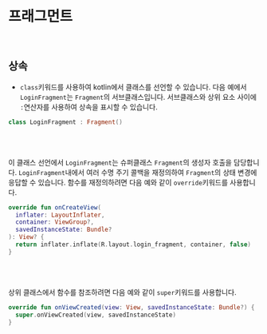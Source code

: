 # 프래그먼트

<br>

## 상속
- `class`키워드를 사용하여 kotlin에서 클래스를 선언할 수 있습니다. 다음 예에서 `LoginFragment`는 `Fragment`의 서브클래스입니다. 서브클래스와 상위 요소 사이에 `:`연산자를 사용하여 상속을 표시할 수 있습니다.
```kotlin
class LoginFragment : Fragment()
```

<br><br>

이 클래스 선언에서 `LoginFragment`는 슈퍼클래스 `Fragment`의 생성자 호출을 담당합니다. `LoginFragment`내에서 여러 수명 주기 콜백을 재정의하여 `Fragment`의 상태 변경에 응답할 수 있습니다.
함수를 재정의하려면 다음 예와 같이 `override`키워드를 사용합니다.
```kotlin
override fun onCreateView(
  inflater: LayoutInflater,
  container: ViewGroup?,
  savedInstanceState: Bundle?
): View? {
  return inflater.inflate(R.layout.login_fragment, container, false)
}
```

<br><br>

상위 클래스에서 함수를 참조하려면 다음 예와 같이 `super`키워드를 사용합니다.
```kotlin
override fun onViewCreated(view: View, savedInstanceState: Bundle?) {
  super.onViewCreated(view, savedInstanceState)
}
```
